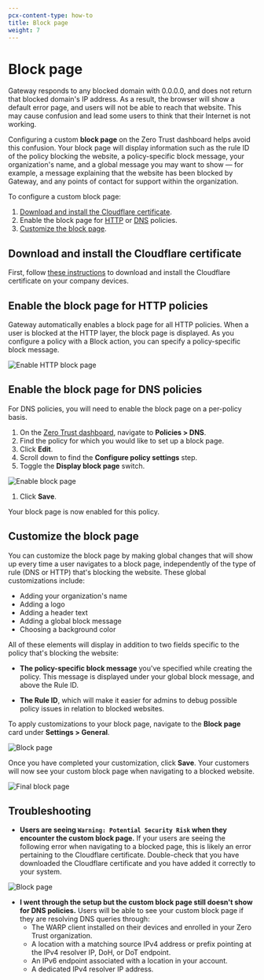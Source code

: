```yaml
---
pcx-content-type: how-to
title: Block page
weight: 7
---
```


# Block page

Gateway responds to any blocked domain with 0.0.0.0, and does not return that blocked domain's IP address. As a result, the browser will show a default error page, and users will not be able to reach that website. This may cause confusion and lead some users to think that their Internet is not working.

Configuring a custom **block page** on the Zero Trust dashboard helps avoid this confusion. Your block page will display information such as the rule ID of the policy blocking the website, a policy-specific block message, your organization's name, and a global message you may want to show — for example, a message explaining that the website has been blocked by Gateway, and any points of contact for support within the organization.

To configure a custom block page:

1.  [Download and install the Cloudflare certificate](#download-and-install-the-cloudflare-certificate).
1.  Enable the block page for [HTTP](#enable-the-block-page-for-http-policies) or [DNS](#enable-the-block-page-for-dns-policies) policies.
1.  [Customize the block page](#customize-the-block-page).

## Download and install the Cloudflare certificate

First, follow [these instructions](/cloudflare-one/connections/connect-devices/warp/install-cloudflare-cert/) to download and install the Cloudflare certificate on your company devices.

## Enable the block page for HTTP policies

Gateway automatically enables a block page for all HTTP policies. When a user is blocked at the HTTP layer, the block page is displayed. As you configure a policy with a Block action, you can specify a policy-specific block message.

![Enable HTTP block page](/cloudflare-one/static/documentation/policies/http-block.png)

## Enable the block page for DNS policies

For DNS policies, you will need to enable the block page on a per-policy basis.

1.  On the [Zero Trust dashboard](https://dash.teams.cloudflare.com), navigate to **Policies > DNS**.
1.  Find the policy for which you would like to set up a block page.
1.  Click **Edit**.
1.  Scroll down to find the **Configure policy settings** step.
1.  Toggle the **Display block page** switch.

  ![Enable block page](/cloudflare-one/static/documentation/policies/block-page-toggle.png)

1.  Click **Save**.

Your block page is now enabled for this policy.

## Customize the block page

You can customize the block page by making global changes that will show up every time a user navigates to a block page, independently of the type of rule (DNS or HTTP) that's blocking the website. These global customizations include:

- Adding your organization's name
- Adding a logo
- Adding a header text
- Adding a global block message
- Choosing a background color

All of these elements will display in addition to two fields specific to the policy that's blocking the website:

- **The policy-specific block message** you've specified while creating the policy. This message is displayed under your global block message, and above the Rule ID.

- **The Rule ID**, which will make it easier for admins to debug possible policy issues in relation to blocked websites.

To apply customizations to your block page, navigate to the **Block page** card under **Settings > General**.

![Block page](/cloudflare-one/static/documentation/policies/customize-settings-page.png)

Once you have completed your customization, click **Save**. Your customers will now see your custom block page when navigating to a blocked website.

![Final block page](/cloudflare-one/static/documentation/policies/final-block-page.png)

## Troubleshooting

* **Users are seeing `Warning: Potential Security Risk` when they encounter the custom block page.** If your users are seeing the following error when navigating to a blocked page, this is likely an error pertaining to the Cloudflare certificate. Double-check that you have downloaded the Cloudflare certificate and you have added it correctly to your system.

![Block page](/cloudflare-one/static/documentation/policies/https-browser-error.png)

* **I went through the setup but the custom block page still doesn't show for DNS policies.** Users will be able to see your custom block page if they are resolving DNS queries through:
  * The WARP client installed on their devices and enrolled in your Zero Trust organization.
  * A location with a matching source IPv4 address or prefix pointing at the IPv4 resolver IP, DoH, or DoT endpoint.
  * An IPv6 endpoint associated with a location in your account.
  * A dedicated IPv4 resolver IP address.
